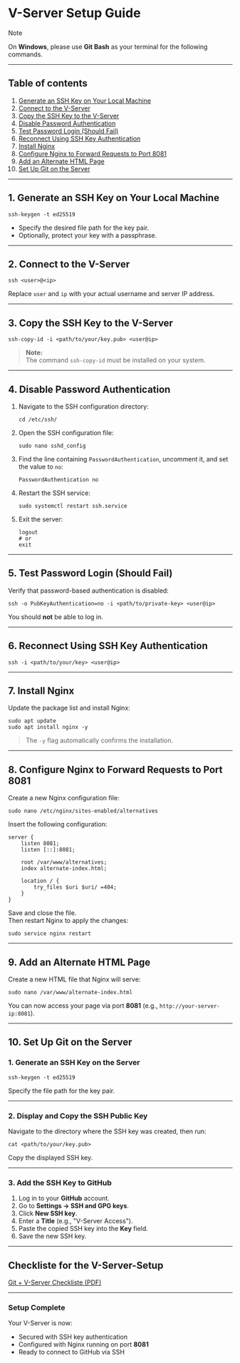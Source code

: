 # V-Server Setup Guide

> [!NOTE]
> On **Windows**, please use **Git Bash** as your terminal for the following commands.

---

## Table of contents

1. [Generate an SSH Key on Your Local Machine](#1-generate-an-ssh-key-on-your-local-machine)
2. [Connect to the V-Server](#2-connect-to-the-v-server)
3. [Copy the SSH Key to the V-Server](#3-copy-the-ssh-key-to-the-v-server)
4. [Disable Password Authentication](#4-disable-password-authentication)
5. [Test Password Login (Should Fail)](#5-test-password-login-should-fail)
6. [Reconnect Using SSH Key Authentication](#6-reconnect-using-ssh-key-authentication)
7. [Install Nginx](#7-install-nginx)
8. [Configure Nginx to Forward Requests to Port 8081](#8-configure-nginx-to-forward-requests-to-port-8081)
9. [Add an Alternate HTML Page](#9-add-an-alternate-html-page)
10. [Set Up Git on the Server](#10-set-up-git-on-the-server)

---

## 1. Generate an SSH Key on Your Local Machine

    ssh-keygen -t ed25519

- Specify the desired file path for the key pair.  
- Optionally, protect your key with a passphrase.

---

## 2. Connect to the V-Server

    ssh <user>@<ip>

Replace `user` and `ip` with your actual username and server IP address.

---

## 3. Copy the SSH Key to the V-Server

    ssh-copy-id -i <path/to/your/key.pub> <user@ip>

> **Note:**  
> The command `ssh-copy-id` must be installed on your system.

---

## 4. Disable Password Authentication

1. Navigate to the SSH configuration directory:

       cd /etc/ssh/

2. Open the SSH configuration file:

       sudo nano sshd_config

3. Find the line containing `PasswordAuthentication`, uncomment it, and set the value to `no`:

       PasswordAuthentication no

4. Restart the SSH service:

       sudo systemctl restart ssh.service

5. Exit the server:

       logout
       # or
       exit

---

## 5. Test Password Login (Should Fail)

Verify that password-based authentication is disabled:

    ssh -o PubKeyAuthentication=no -i <path/to/private-key> <user@ip>

You should **not** be able to log in.

---

## 6. Reconnect Using SSH Key Authentication

    ssh -i <path/to/your/key> <user@ip>

---

## 7. Install Nginx

Update the package list and install Nginx:

    sudo apt update
    sudo apt install nginx -y

> The `-y` flag automatically confirms the installation.

---

## 8. Configure Nginx to Forward Requests to Port 8081

Create a new Nginx configuration file:

    sudo nano /etc/nginx/sites-enabled/alternatives

Insert the following configuration:

    server {
        listen 8081;
        listen [::]:8081;

        root /var/www/alternatives;
        index alternate-index.html;

        location / {
            try_files $uri $uri/ =404;
        }
    }

Save and close the file.  
Then restart Nginx to apply the changes:

    sudo service nginx restart

---

## 9. Add an Alternate HTML Page

Create a new HTML file that Nginx will serve:

    sudo nano /var/www/alternate-index.html

You can now access your page via port **8081** (e.g., `http://your-server-ip:8081`).

---

## 10. Set Up Git on the Server

### 1. Generate an SSH Key on the Server

    ssh-keygen -t ed25519

Specify the file path for the key pair.

---

### 2. Display and Copy the SSH Public Key

Navigate to the directory where the SSH key was created, then run:

    cat <path/to/your/key.pub>

Copy the displayed SSH key.

---

### 3. Add the SSH Key to GitHub

1. Log in to your **GitHub** account.  
2. Go to **Settings → SSH and GPG keys**.  
3. Click **New SSH key**.  
4. Enter a **Title** (e.g., "V-Server Access").  
5. Paste the copied SSH key into the **Key** field.  
6. Save the new SSH key.

---

## Checkliste for the V-Server-Setup

[Git + V-Server Checkliste (PDF)](Git%20+%20VServer%20Checkliste.pdf)

---

### Setup Complete

Your V-Server is now:

- Secured with SSH key authentication  
- Configured with Nginx running on port **8081**  
- Ready to connect to GitHub via SSH
